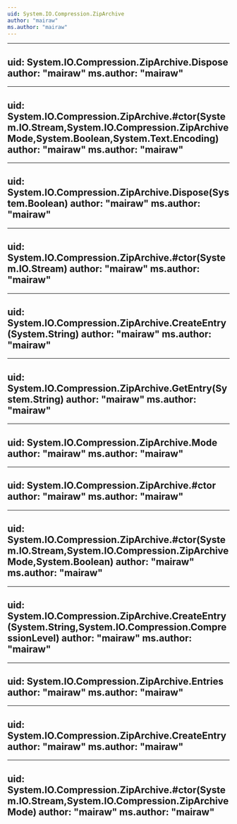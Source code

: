 ```yaml
---
uid: System.IO.Compression.ZipArchive
author: "mairaw"
ms.author: "mairaw"
---
```


---
uid: System.IO.Compression.ZipArchive.Dispose
author: "mairaw"
ms.author: "mairaw"
---

---
uid: System.IO.Compression.ZipArchive.#ctor(System.IO.Stream,System.IO.Compression.ZipArchiveMode,System.Boolean,System.Text.Encoding)
author: "mairaw"
ms.author: "mairaw"
---

---
uid: System.IO.Compression.ZipArchive.Dispose(System.Boolean)
author: "mairaw"
ms.author: "mairaw"
---

---
uid: System.IO.Compression.ZipArchive.#ctor(System.IO.Stream)
author: "mairaw"
ms.author: "mairaw"
---

---
uid: System.IO.Compression.ZipArchive.CreateEntry(System.String)
author: "mairaw"
ms.author: "mairaw"
---

---
uid: System.IO.Compression.ZipArchive.GetEntry(System.String)
author: "mairaw"
ms.author: "mairaw"
---

---
uid: System.IO.Compression.ZipArchive.Mode
author: "mairaw"
ms.author: "mairaw"
---

---
uid: System.IO.Compression.ZipArchive.#ctor
author: "mairaw"
ms.author: "mairaw"
---

---
uid: System.IO.Compression.ZipArchive.#ctor(System.IO.Stream,System.IO.Compression.ZipArchiveMode,System.Boolean)
author: "mairaw"
ms.author: "mairaw"
---

---
uid: System.IO.Compression.ZipArchive.CreateEntry(System.String,System.IO.Compression.CompressionLevel)
author: "mairaw"
ms.author: "mairaw"
---

---
uid: System.IO.Compression.ZipArchive.Entries
author: "mairaw"
ms.author: "mairaw"
---

---
uid: System.IO.Compression.ZipArchive.CreateEntry
author: "mairaw"
ms.author: "mairaw"
---

---
uid: System.IO.Compression.ZipArchive.#ctor(System.IO.Stream,System.IO.Compression.ZipArchiveMode)
author: "mairaw"
ms.author: "mairaw"
---
